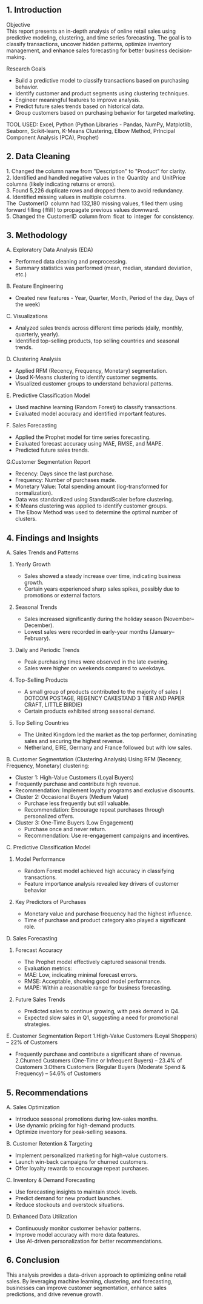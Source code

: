 ## 1. Introduction
Objective  
This report presents an in-depth analysis of online retail sales using predictive modeling, clustering, and time series forecasting. The goal is to classify transactions, uncover hidden patterns, optimize inventory management, and enhance sales forecasting for better business decision-making.  

Research Goals
- Build a predictive model to classify transactions based on purchasing behavior.  
- Identify customer and product segments using clustering techniques.  
- Engineer meaningful features to improve analysis.  
- Predict future sales trends based on historical data.  
- Group customers based on purchasing behavior for targeted marketing.  

TOOL USED: Excel, Python (Python Libraries - Pandas, NumPy, Matplotlib, Seaborn, Scikit-learn, K-Means Clustering, Elbow Method, Prlncipal Component Analysis (PCA), Prophet)

## 2. Data Cleaning
 
1.⁠ ⁠Changed the column name from "Description" to "Product" for clarity.  
2.⁠ Identified and handled negative values in the ⁠ Quantity ⁠ and ⁠ UnitPrice ⁠ columns (likely indicating returns or errors).  
3.⁠ ⁠Found 5,226 duplicate rows and dropped them to avoid redundancy.  
4. Identified missing values in multiple columns.  
 The ⁠ CustomerID ⁠ column had 132,180 missing values, filled them using forward filling (⁠ ffill ⁠) to propagate previous values downward.  
5.⁠ ⁠Changed the ⁠ CustomerID ⁠ column from ⁠ float ⁠ to ⁠ integer ⁠ for consistency.  


## 3. Methodology  

A. Exploratory Data Analysis (EDA)
- Performed data cleaning and preprocessing.
- Summary statistics was performed (mean, median, standard deviation, etc.)

B. Feature Engineering
- Created new features - Year, Quarter, Month, Period of the day, Days of the week)

C. Visualizations
- Analyzed sales trends across different time periods (daily, monthly, quarterly, yearly).  
- Identified top-selling products, top selling countries and seasonal trends.  

D. Clustering Analysis
- Applied RFM (Recency, Frequency, Monetary) segmentation.  
- Used K-Means clustering to identify customer segments.  
- Visualized customer groups to understand behavioral patterns.  

E. Predictive Classification Model
- Used machine learning (Random Forest) to classify transactions.  
- Evaluated model accuracy and identified important features.  

F. Sales Forecasting 
- Applied the Prophet model for time series forecasting.  
- Evaluated forecast accuracy using MAE, RMSE, and MAPE.  
- Predicted future sales trends.  

G.Customer Segmentation Report  
- Recency: Days since the last purchase.  
- Frequency: Number of purchases made.  
- Monetary Value: Total spending amount (log-transformed for normalization).  
- Data was standardized using StandardScaler before clustering.  
- K-Means clustering was applied to identify customer groups.  
- The Elbow Method was used to determine the optimal number of clusters. 

## 4. Findings and Insights  

A. Sales Trends and Patterns 
1. Yearly Growth
   - Sales showed a steady increase over time, indicating business growth.  
   - Certain years experienced sharp sales spikes, possibly due to promotions or external factors.  

2. Seasonal Trends  
   - Sales increased significantly during the holiday season (November–December).  
   - Lowest sales were recorded in early-year months (January–February).  

3. Daily and Periodic Trends 
   - Peak purchasing times were observed in the late evening.  
   - Sales were higher on weekends compared to weekdays.  

4. Top-Selling Products 
   - A small group of products contributed to the majority of sales ( DOTCOM POSTAGE, REGENCY CAKESTAND 3 TIER AND PAPER CRAFT, LITTLE BIRDIE) 
   - Certain products exhibited strong seasonal demand.
5. Top Selling Countries
   - The United Kingdom led the market as the top performer, dominating sales and securing the highest revenue.
   - Netherland, EIRE, Germany and France followed but with low sales.

B. Customer Segmentation (Clustering Analysis) 
Using RFM (Recency, Frequency, Monetary) clustering:  
- Cluster 1: High-Value Customers (Loyal Buyers) 
- Frequently purchase and contribute high revenue.  
 - Recommendation: Implement loyalty programs and exclusive discounts.  
- Cluster 2: Occasional Buyers (Medium Value) 
  - Purchase less frequently but still valuable.  
  - Recommendation: Encourage repeat purchases through personalized offers.  
- Cluster 3: One-Time Buyers (Low Engagement) 
  - Purchase once and never return.  
  - Recommendation: Use re-engagement campaigns and incentives.  

C. Predictive Classification Model 
1. Model Performance
   - Random Forest model achieved high accuracy in classifying transactions.  
   - Feature importance analysis revealed key drivers of customer behavior  

2. Key Predictors of Purchases 
   - Monetary value and purchase frequency had the highest influence.  
   - Time of purchase and product category also played a significant role.  

D. Sales Forecasting
1. Forecast Accuracy 
   - The Prophet model effectively captured seasonal trends.  
   - Evaluation metrics:  
   - MAE: Low, indicating minimal forecast errors.  
   - RMSE: Acceptable, showing good model performance.  
   - MAPE: Within a reasonable range for business forecasting. 

2. Future Sales Trends  
   - Predicted sales to continue growing, with peak demand in Q4.  
   - Expected slow sales in Q1, suggesting a need for promotional strategies.  

E. Customer Segmentation Report
1.High-Value Customers (Loyal Shoppers) – 22% of Customers  
   - Frequently purchase and contribute a significant share of revenue. 
2.Churned Customers (One-Time or Infrequent Buyers) – 23.4% of Customers
3.Others Customers (Regular Buyers (Moderate Spend & Frequency) – 54.6% of Customers


##  5. Recommendations 

A. Sales Optimization
- Introduce seasonal promotions during low-sales months.  
- Use dynamic pricing for high-demand products.  
- Optimize inventory for peak-selling seasons.  




B. Customer Retention & Targeting  
- Implement personalized marketing for high-value customers.  
- Launch win-back campaigns for churned customers.  
- Offer loyalty rewards to encourage repeat purchases.  

C. Inventory & Demand Forecasting 
- Use forecasting insights to maintain stock levels.  
- Predict demand for new product launches.  
- Reduce stockouts and overstock situations.  

D. Enhanced Data Utilization  
- Continuously monitor customer behavior patterns.  
- Improve model accuracy with more data features.  
- Use AI-driven personalization for better recommendations.  



## 6. Conclusion
This analysis provides a data-driven approach to optimizing online retail sales. By leveraging machine learning, clustering, and forecasting, businesses can improve customer segmentation, enhance sales predictions, and drive revenue growth.  


